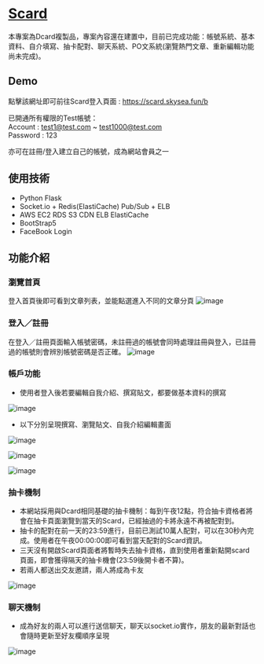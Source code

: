 # [Scard](https://scard.skysea.fun/b)

本專案為Dcard複製品，專案內容還在建置中，目前已完成功能：帳號系統、基本資料、自介填寫、抽卡配對、聊天系統、PO文系統(瀏覽熱門文章、重新編輯功能尚未完成)。
## Demo
點擊該網址即可前往Scard登入頁面 : https://scard.skysea.fun/b

已開通所有權限的Test帳號：</br>
Account : test1@test.com ~ test1000@test.com</br>
Password : 123

亦可在註冊/登入建立自己的帳號，成為網站會員之一

## 使用技術
* Python Flask
* Socket.io + Redis(ElastiCache) Pub/Sub + ELB
* AWS EC2 RDS S3 CDN ELB ElastiCache
* BootStrap5
* FaceBook Login
## 功能介紹

### 瀏覽首頁

登入首頁後即可看到文章列表，並能點選進入不同的文章分頁
![image](https://user-images.githubusercontent.com/73434165/123520974-46962800-d6e6-11eb-840b-fd569ceb6ec0.png)

### 登入／註冊

在登入／註冊頁面輸入帳號密碼，未註冊過的帳號會同時處理註冊與登入，已註冊過的帳號則會辨別帳號密碼是否正確。
![image](https://user-images.githubusercontent.com/73434165/122114542-fd2c1a00-ce55-11eb-97f5-127ec0f9d879.png)


### 帳戶功能

* 使用者登入後若要編輯自我介紹、撰寫貼文，都要做基本資料的撰寫

![image](https://user-images.githubusercontent.com/73434165/123520759-d935c780-d6e4-11eb-806c-bd983e0e47b2.png)

* 以下分別呈現撰寫、瀏覽貼文、自我介紹編輯畫面
  
![image](https://user-images.githubusercontent.com/73434165/123520686-69274180-d6e4-11eb-942e-1229926abf29.png)

![image](https://user-images.githubusercontent.com/73434165/123520549-ddadb080-d6e3-11eb-86d6-6d1fc2a52fe8.png)

![image](https://user-images.githubusercontent.com/73434165/122115394-04075c80-ce57-11eb-90f0-7ff80f0ed7b0.png)

### 抽卡機制  

* 本網站採用與Dcard相同基礎的抽卡機制：每到午夜12點，符合抽卡資格者將會在抽卡頁面瀏覽到當天的Scard，已經抽過的卡將永遠不再被配對到。
* 抽卡的配對在前一天的23:59進行，目前已測試10萬人配對，可以在30秒內完成。使用者在午夜00:00:00即可看到當天配對的Scard資訊。
* 三天沒有開啟Scard頁面者將暫時失去抽卡資格，直到使用者重新點開scard頁面，即會獲得隔天的抽卡機會(23:59後開卡者不算)。
* 若兩人都送出交友邀請，兩人將成為卡友

![image](https://user-images.githubusercontent.com/73434165/122116836-ae33b400-ce58-11eb-90dd-b086f1c16093.png)

### 聊天機制

* 成為好友的兩人可以進行送信聊天，聊天以socket.io實作，朋友的最新對話也會隨時更新至好友欄順序呈現

![image](https://user-images.githubusercontent.com/73434165/122117614-a58fad80-ce59-11eb-89b8-86ec7923084f.png)

